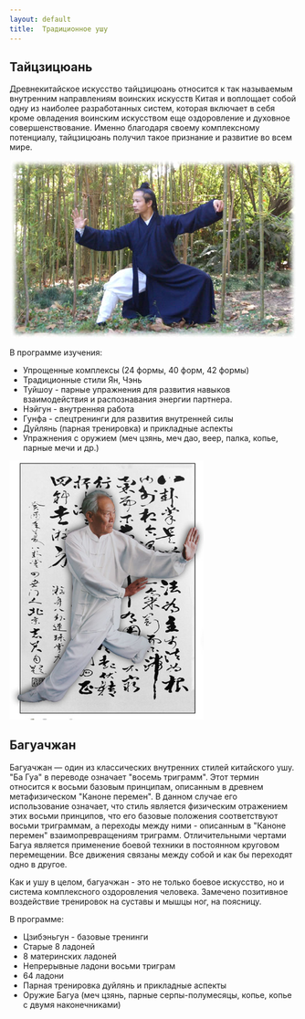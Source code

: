 ```yaml
---
layout: default
title:  Традиционное ушу
---
```

## Тайцзицюань

Древнекитайское искусство тайцзицюань относится к так называемым
внутренним направлениям воинских искусств Китая и воплощает собой одну из наиболее разработанных систем,
которая включает в себя кроме овладения воинским искусством еще оздоровление и духовное совершенствование.
Именно благодаря своему комплексному потенциалу, тайцзицюань получил такое признание и развитие во всем мире.

<center><img src='/huabao/ren/taiji.jpg' alt='Тайцзицюань'></center>

В программе изучения:

* Упрощенные комплексы (24 формы, 40 форм, 42 формы)
* Традиционные стили Ян, Чэнь
* Туйшоу - парные упражнения для развития навыков взаимодействия и распознавания энергии партнера.
* Нэйгун - внутренняя работа
* Гунфа - спецтренинги для развития внутренней силы
* Дуйлянь (парная тренировка) и прикладные аспекты
* Упражнения с оружием (меч цзянь, меч дао, веер, палка, копье, парные мечи и др.)

<img src='/huabao/ren/bagua.jpg' width='340' alt='Багуачжан' class='text-right'>

## Багуачжан

Багуачжан — один из классических внутренних стилей китайского ушу. "Ба Гуа" в переводе означает "восемь триграмм".
Этот термин относится к восьми базовым принципам, описанным в древнем метафизическом "Каноне перемен".
В данном случае его использование означает, что стиль является физическим отражением этих восьми принципов,
что его базовые положения соответствуют восьми триграммам, а переходы между ними - описанным в "Каноне перемен" взаимопревращениям триграмм.
Отличительными чертами Багуа является применение боевой техники в постоянном круговом перемещении.
Все движения связаны между собой и как бы переходят одно в другое.

Как и ушу в целом, багуачжан - это не только боевое искусство, но и система комплексного оздоровления человека.
Замечено позитивное воздействие тренировок на суставы и мышцы ног, на поясницу.

В программе:

* Цзибэньгун - базовые тренинги
* Старые 8 ладоней
* 8 материнских ладоней
* Непрерывные ладони восьми триграм
* 64 ладони
* Парная тренировка дуйлянь и прикладные аспекты
* Оружие Багуа (меч цзянь, парные серпы-полумесяцы, копье, копье с двумя наконечниками)

<br clear='both'>
